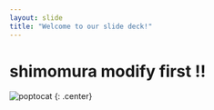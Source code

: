 ```yaml
---
layout: slide
title: "Welcome to our slide deck!"
---
```


# shimomura modify first !!

![poptocat](https://octodex.github.com/images/poptocat.png)
{: .center}
